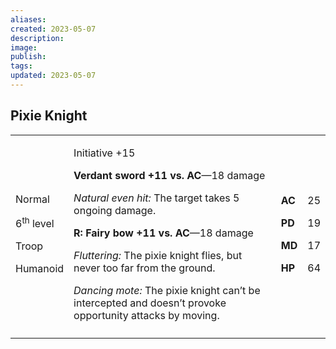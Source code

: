 ```yaml
---
aliases: 
created: 2023-05-07
description: 
image: 
publish: 
tags: 
updated: 2023-05-07
---
```


## Pixie Knight

<table>
<colgroup>
<col style="width: 16%" />
<col style="width: 72%" />
<col style="width: 5%" />
<col style="width: 5%" />
</colgroup>
<tbody>
<tr class="odd">
<td><p>Normal</p>
<p>6<sup>th</sup> level</p>
<p>Troop</p>
<p>Humanoid</p></td>
<td><p>Initiative +15</p>
<p><strong>Verdant sword +11 vs. AC</strong>—18 damage</p>
<p><em>Natural even hit:</em> The target takes 5 ongoing damage.</p>
<p><strong>R: Fairy bow +11 vs. AC</strong>—18 damage</p>
<p><em>Fluttering:</em> The pixie knight flies, but never too far from
the ground.</p>
<p><em>Dancing mote:</em> The pixie knight can’t be intercepted and
doesn’t provoke opportunity attacks by moving.</p></td>
<td><p><strong>AC</strong></p>
<p><strong>PD</strong></p>
<p><strong>MD</strong></p>
<p><strong>HP</strong></p></td>
<td><p>25</p>
<p>19</p>
<p>17</p>
<p>64</p></td>
</tr>
<tr class="even">
<td></td>
<td></td>
<td></td>
<td></td>
</tr>
</tbody>
</table>

